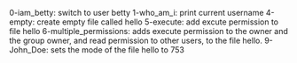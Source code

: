 0-iam_betty: switch to user betty
1-who_am_i: print current username
4-empty: create empty file called hello
5-execute: add excute permission to file hello
6-multiple_permissions: adds execute permission to the owner and the group owner, and read permission to other users, to the file hello.
9-John_Doe: sets the mode of the file hello to 753 
